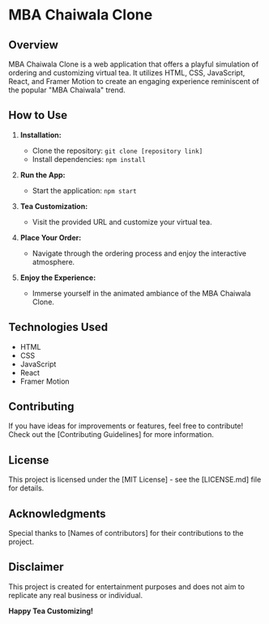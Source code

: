 # MBA Chaiwala Clone

## Overview
MBA Chaiwala Clone is a web application that offers a playful simulation of ordering and customizing virtual tea. It utilizes HTML, CSS, JavaScript, React, and Framer Motion to create an engaging experience reminiscent of the popular "MBA Chaiwala" trend.

## How to Use
1. **Installation:**
   - Clone the repository: `git clone [repository link]`
   - Install dependencies: `npm install`

2. **Run the App:**
   - Start the application: `npm start`

3. **Tea Customization:**
   - Visit the provided URL and customize your virtual tea.

4. **Place Your Order:**
   - Navigate through the ordering process and enjoy the interactive atmosphere.

5. **Enjoy the Experience:**
   - Immerse yourself in the animated ambiance of the MBA Chaiwala Clone.

## Technologies Used
- HTML
- CSS
- JavaScript
- React
- Framer Motion

## Contributing
If you have ideas for improvements or features, feel free to contribute! Check out the [Contributing Guidelines] for more information.

## License
This project is licensed under the [MIT License] - see the [LICENSE.md] file for details.

## Acknowledgments
Special thanks to [Names of contributors] for their contributions to the project.

## Disclaimer
This project is created for entertainment purposes and does not aim to replicate any real business or individual.

**Happy Tea Customizing!**

